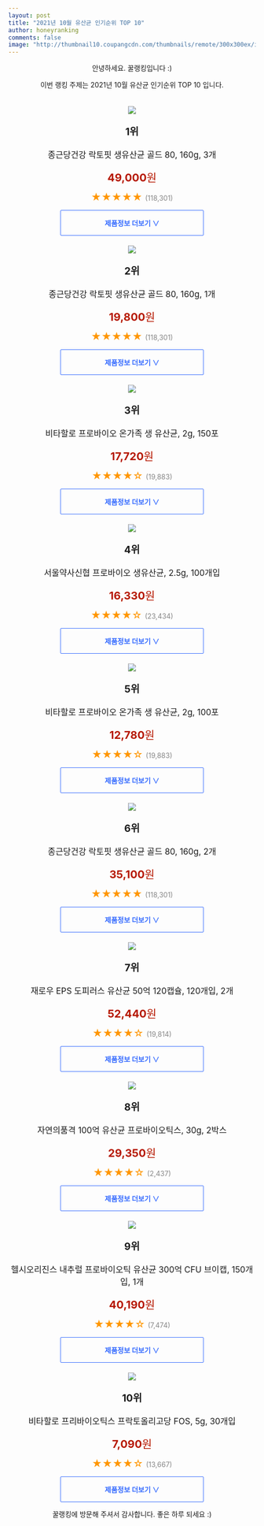 ```yaml
--- 
layout: post 
title: "2021년 10월 유산균 인기순위 TOP 10" 
author: honeyranking 
comments: false 
image: "http://thumbnail10.coupangcdn.com/thumbnails/remote/300x300ex/image/retail/images/1010356697169658-18ff19f0-bd61-49a0-9322-437dd4f9c323.jpg" 
--- 
```

<p style="text-align: center;">안녕하세요. 꿀랭킹입니다 :)</p> <p style="text-align: center;">이번 랭킹 주제는 2021년 10월 유산균 인기순위 TOP 10 입니다.</p><center><img src="http://thumbnail10.coupangcdn.com/thumbnails/remote/300x300ex/image/retail/images/1010356697169658-18ff19f0-bd61-49a0-9322-437dd4f9c323.jpg" style="margin-top:20px" /></center> <p style="text-align: center; font-size: 20px"><b>1위</b></p> <p style="text-align: center; font-size: 17px">종근당건강 락토핏 생유산균 골드 80, 160g, 3개</p> <p style="text-align: center;"><span style="color: #b61800; font-size: 22px;"><b>49,000</b>원</span></p> <p style="text-align: center;"><span style="color: #ff9600; font-size: 20px;">★★★★★ </span><span style="color: #878787;">(118,301)</span></p> <center><a href="https://coupa.ng/b9KGP9"> <div style="font-size: 14px; display: inline-block; padding: 15px 90px; color: #346aff; border-radius: 2px; border: 1px solid #346aff; cursor: pointer;"><b>제품정보 더보기 &or;</b></div> </a></center><center><img src="http://thumbnail8.coupangcdn.com/thumbnails/remote/300x300ex/image/retail/images/2981935313096180-11ae8543-dd0e-4b44-87c3-29ca3f9ce801.jpg" style="margin-top:20px" /></center> <p style="text-align: center; font-size: 20px"><b>2위</b></p> <p style="text-align: center; font-size: 17px">종근당건강 락토핏 생유산균 골드 80, 160g, 1개</p> <p style="text-align: center;"><span style="color: #b61800; font-size: 22px;"><b>19,800</b>원</span></p> <p style="text-align: center;"><span style="color: #ff9600; font-size: 20px;">★★★★★ </span><span style="color: #878787;">(118,301)</span></p> <center><a href="https://coupa.ng/b9KGQa"> <div style="font-size: 14px; display: inline-block; padding: 15px 90px; color: #346aff; border-radius: 2px; border: 1px solid #346aff; cursor: pointer;"><b>제품정보 더보기 &or;</b></div> </a></center><center><img src="http://thumbnail6.coupangcdn.com/thumbnails/remote/300x300ex/image/product/image/vendoritem/2019/04/30/4389019780/c6202157-ae4d-418f-8516-301fa950360b.jpg" style="margin-top:20px" /></center> <p style="text-align: center; font-size: 20px"><b>3위</b></p> <p style="text-align: center; font-size: 17px">비타할로 프로바이오 온가족 생 유산균, 2g, 150포</p> <p style="text-align: center;"><span style="color: #b61800; font-size: 22px;"><b>17,720</b>원</span></p> <p style="text-align: center;"><span style="color: #ff9600; font-size: 20px;">★★★★☆ </span><span style="color: #878787;">(19,883)</span></p> <center><a href="https://coupa.ng/b9KGQb"> <div style="font-size: 14px; display: inline-block; padding: 15px 90px; color: #346aff; border-radius: 2px; border: 1px solid #346aff; cursor: pointer;"><b>제품정보 더보기 &or;</b></div> </a></center><center><img src="http://thumbnail7.coupangcdn.com/thumbnails/remote/300x300ex/image/product/image/vendoritem/2018/10/02/3277081236/5582ea30-f6da-4395-83f3-cdf4ebc9dc2a.jpg" style="margin-top:20px" /></center> <p style="text-align: center; font-size: 20px"><b>4위</b></p> <p style="text-align: center; font-size: 17px">서울약사신협 프로바이오 생유산균, 2.5g, 100개입</p> <p style="text-align: center;"><span style="color: #b61800; font-size: 22px;"><b>16,330</b>원</span></p> <p style="text-align: center;"><span style="color: #ff9600; font-size: 20px;">★★★★☆ </span><span style="color: #878787;">(23,434)</span></p> <center><a href="https://coupa.ng/b9KGQd"> <div style="font-size: 14px; display: inline-block; padding: 15px 90px; color: #346aff; border-radius: 2px; border: 1px solid #346aff; cursor: pointer;"><b>제품정보 더보기 &or;</b></div> </a></center><center><img src="http://thumbnail10.coupangcdn.com/thumbnails/remote/300x300ex/image/product/image/vendoritem/2019/04/24/4389019999/cbc7033a-1f2f-4de8-851e-842adf951fd2.jpg" style="margin-top:20px" /></center> <p style="text-align: center; font-size: 20px"><b>5위</b></p> <p style="text-align: center; font-size: 17px">비타할로 프로바이오 온가족 생 유산균, 2g, 100포</p> <p style="text-align: center;"><span style="color: #b61800; font-size: 22px;"><b>12,780</b>원</span></p> <p style="text-align: center;"><span style="color: #ff9600; font-size: 20px;">★★★★☆ </span><span style="color: #878787;">(19,883)</span></p> <center><a href="https://coupa.ng/b9KGQe"> <div style="font-size: 14px; display: inline-block; padding: 15px 90px; color: #346aff; border-radius: 2px; border: 1px solid #346aff; cursor: pointer;"><b>제품정보 더보기 &or;</b></div> </a></center><center><img src="http://thumbnail7.coupangcdn.com/thumbnails/remote/300x300ex/image/retail/images/1010115297487994-c2835735-665f-42c3-ba83-056513013f87.jpg" style="margin-top:20px" /></center> <p style="text-align: center; font-size: 20px"><b>6위</b></p> <p style="text-align: center; font-size: 17px">종근당건강 락토핏 생유산균 골드 80, 160g, 2개</p> <p style="text-align: center;"><span style="color: #b61800; font-size: 22px;"><b>35,100</b>원</span></p> <p style="text-align: center;"><span style="color: #ff9600; font-size: 20px;">★★★★★ </span><span style="color: #878787;">(118,301)</span></p> <center><a href="https://coupa.ng/b9KGQg"> <div style="font-size: 14px; display: inline-block; padding: 15px 90px; color: #346aff; border-radius: 2px; border: 1px solid #346aff; cursor: pointer;"><b>제품정보 더보기 &or;</b></div> </a></center><center><img src="http://thumbnail10.coupangcdn.com/thumbnails/remote/300x300ex/image/vendor_inventory/2b52/ea714cf734141887b3a847bf7cfabaddb7457b441b3a598e3fbfbc670e14.jpg" style="margin-top:20px" /></center> <p style="text-align: center; font-size: 20px"><b>7위</b></p> <p style="text-align: center; font-size: 17px">재로우 EPS 도피러스 유산균 50억 120캡슐, 120개입, 2개</p> <p style="text-align: center;"><span style="color: #b61800; font-size: 22px;"><b>52,440</b>원</span></p> <p style="text-align: center;"><span style="color: #ff9600; font-size: 20px;">★★★★☆ </span><span style="color: #878787;">(19,814)</span></p> <center><a href="https://coupa.ng/b9KGQh"> <div style="font-size: 14px; display: inline-block; padding: 15px 90px; color: #346aff; border-radius: 2px; border: 1px solid #346aff; cursor: pointer;"><b>제품정보 더보기 &or;</b></div> </a></center><center><img src="http://thumbnail6.coupangcdn.com/thumbnails/remote/300x300ex/image/vendor_inventory/7132/2b2e169df40f89c7b14164a97c2b957c3558b77630fc840bc62278a5f264.jpg" style="margin-top:20px" /></center> <p style="text-align: center; font-size: 20px"><b>8위</b></p> <p style="text-align: center; font-size: 17px">자연의품격 100억 유산균 프로바이오틱스, 30g, 2박스</p> <p style="text-align: center;"><span style="color: #b61800; font-size: 22px;"><b>29,350</b>원</span></p> <p style="text-align: center;"><span style="color: #ff9600; font-size: 20px;">★★★★☆ </span><span style="color: #878787;">(2,437)</span></p> <center><a href="https://coupa.ng/b9KGQi"> <div style="font-size: 14px; display: inline-block; padding: 15px 90px; color: #346aff; border-radius: 2px; border: 1px solid #346aff; cursor: pointer;"><b>제품정보 더보기 &or;</b></div> </a></center><center><img src="http://thumbnail10.coupangcdn.com/thumbnails/remote/300x300ex/image/vendor_inventory/6efd/deb3ef638b4778192bce8aa7f2e2c30639a4286d076d613d76506b2599db.jpg" style="margin-top:20px" /></center> <p style="text-align: center; font-size: 20px"><b>9위</b></p> <p style="text-align: center; font-size: 17px">헬시오리진스 내추럴 프로바이오틱 유산균 300억 CFU 브이캡, 150개입, 1개</p> <p style="text-align: center;"><span style="color: #b61800; font-size: 22px;"><b>40,190</b>원</span></p> <p style="text-align: center;"><span style="color: #ff9600; font-size: 20px;">★★★★☆ </span><span style="color: #878787;">(7,474)</span></p> <center><a href="https://coupa.ng/b9KGQj"> <div style="font-size: 14px; display: inline-block; padding: 15px 90px; color: #346aff; border-radius: 2px; border: 1px solid #346aff; cursor: pointer;"><b>제품정보 더보기 &or;</b></div> </a></center><center><img src="http://thumbnail8.coupangcdn.com/thumbnails/remote/300x300ex/image/product/image/vendoritem/2019/04/24/4389037684/fb9b346f-fc5d-46cd-b01e-40b996cab94f.jpg" style="margin-top:20px" /></center> <p style="text-align: center; font-size: 20px"><b>10위</b></p> <p style="text-align: center; font-size: 17px">비타할로 프리바이오틱스 프락토올리고당 FOS, 5g, 30개입</p> <p style="text-align: center;"><span style="color: #b61800; font-size: 22px;"><b>7,090</b>원</span></p> <p style="text-align: center;"><span style="color: #ff9600; font-size: 20px;">★★★★☆ </span><span style="color: #878787;">(13,667)</span></p> <center><a href="https://coupa.ng/b9KGQk"> <div style="font-size: 14px; display: inline-block; padding: 15px 90px; color: #346aff; border-radius: 2px; border: 1px solid #346aff; cursor: pointer;"><b>제품정보 더보기 &or;</b></div> </a></center> <p style="text-align: center;">꿀랭킹에 방문해 주셔서 감사합니다. 좋은 하루 되세요 :)</p>
